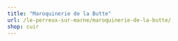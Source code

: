 ```yaml
---
title: "Maroquinerie de la Butte"
url: /le-perreux-sur-marne/maroquinerie-de-la-butte/
shop: cuir
---
```

